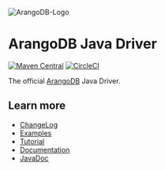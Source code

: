 ![ArangoDB-Logo](https://user-images.githubusercontent.com/3998723/207981337-79d49127-48fc-4c7c-9411-8a688edca1dd.png)

# ArangoDB Java Driver

[![Maven Central](https://maven-badges.herokuapp.com/maven-central/com.arangodb/arangodb-java-driver/badge.svg)](https://maven-badges.herokuapp.com/maven-central/com.arangodb/arangodb-java-driver)
[![CircleCI](https://dl.circleci.com/status-badge/img/gh/arangodb/arangodb-java-driver/tree/main.svg?style=svg)](https://dl.circleci.com/status-badge/redirect/gh/arangodb/arangodb-java-driver/tree/main)

The official [ArangoDB](https://www.arangodb.com/) Java Driver.

## Learn more

- [ChangeLog](ChangeLog.md)
- [Examples](test-non-functional/src/test/java/example)
- [Tutorial](https://university.arangodb.com/courses/java-driver-tutorial-v7/)
- [Documentation](https://docs.arangodb.com/stable/develop/drivers/java/)
- [JavaDoc](https://www.javadoc.io/doc/com.arangodb/arangodb-java-driver/latest/index.html)
